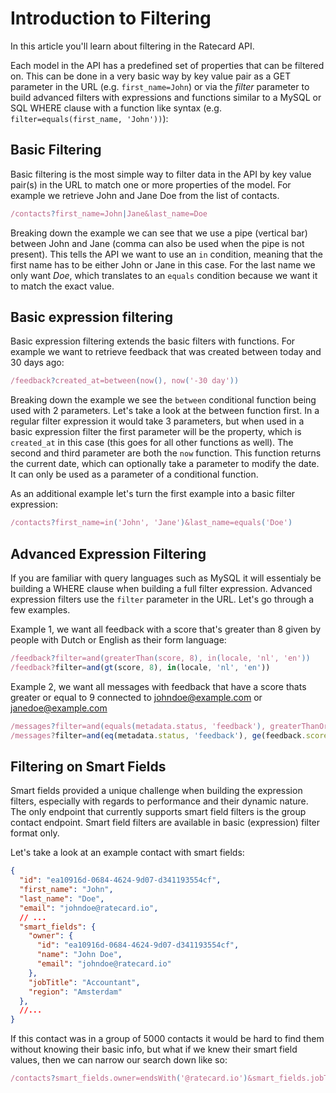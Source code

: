# Introduction to Filtering
In this article you'll learn about filtering in the Ratecard API. 

Each model in the API has a predefined set of properties that can be filtered on. This can be done in a very basic way by key value pair as a GET parameter in the URL (e.g. `first_name=John`) or via the *filter* parameter to build advanced filters with expressions and functions similar to a MySQL or SQL WHERE clause with a function like syntax (e.g. `filter=equals(first_name, 'John'))`):

## Basic Filtering
Basic filtering is the most simple way to filter data in the API by key value pair(s) in the URL to match one or more properties of the model. For example we retrieve John and Jane Doe from the list of contacts.

```js
/contacts?first_name=John|Jane&last_name=Doe
```

Breaking down the example we can see that we use a pipe (vertical bar) between John and Jane (comma can also be used when the pipe is not present). This tells the API we want to use an `in` condition, meaning that the first name has to be either John or Jane in this case. For the last name we only want *Doe*, which translates to an `equals` condition because we want it to match the exact value.

## Basic expression filtering
Basic expression filtering extends the basic filters with functions. For example we want to retrieve feedback that was created between today and 30 days ago:

```js
/feedback?created_at=between(now(), now('-30 day'))
```

Breaking down the example we see the `between` conditional function being used with 2 parameters. Let's take a look at the between function first. In a regular filter expression it would take 3 parameters, but when used in a basic expression filter the first parameter will be the property, which is `created_at` in this case (this goes for all other functions as well). The second and third parameter are both the `now` function. This function returns the current date, which can optionally take a parameter to modify the date. It can only be used as a parameter of a conditional function.

As an additional example let's turn the first example into a basic filter expression:
```js
/contacts?first_name=in('John', 'Jane')&last_name=equals('Doe')
```

## Advanced Expression Filtering
If you are familiar with query languages such as MySQL it will essentialy be building a WHERE clause when building a full filter expression. Advanced expression filters use the `filter` parameter in the URL. Let's go through a few examples.

Example 1, we want all feedback with a score that's greater than 8 given by people with Dutch or English as their form language:
```js
/feedback?filter=and(greaterThan(score, 8), in(locale, 'nl', 'en'))
/feedback?filter=and(gt(score, 8), in(locale, 'nl', 'en'))
```

Example 2, we want all messages with feedback that have a score thats greater or equal to 9 connected to johndoe@example.com or janedoe@example.com
```js
/messages?filter=and(equals(metadata.status, 'feedback'), greaterThanOrEqualTo(feedback.score, 9), in(connected_user.email, 'johndoe@example.com', 'janedoe@example.com'))
/messages?filter=and(eq(metadata.status, 'feedback'), ge(feedback.score, 9), in(connected_user.email, 'johndoe@example.com', 'janedoe@example.com'))
```

## Filtering on Smart Fields
Smart fields provided a unique challenge when building the expression filters, especially with regards to performance and their dynamic nature. The only endpoint that currently supports smart field filters is the group contact endpoint. Smart field filters are available in basic (expression) filter format only.

Let's take a look at an example contact with smart fields:
```json
{
  "id": "ea10916d-0684-4624-9d07-d341193554cf",
  "first_name": "John",
  "last_name": "Doe",
  "email": "johndoe@ratecard.io",
  // ...
  "smart_fields": {
    "owner": {
      "id": "ea10916d-0684-4624-9d07-d341193554cf",
      "name": "John Doe",
      "email": "johndoe@ratecard.io"
    },
    "jobTitle": "Accountant",
    "region": "Amsterdam"
  },
  //...
}
```
If this contact was in a group of 5000 contacts it would be hard to find them without knowing their basic info, but what if we knew their smart field values, then we can narrow our search down like so:
```js
/contacts?smart_fields.owner=endsWith('@ratecard.io')&smart_fields.jobTitle=Accountant&region=Amsterdam
```